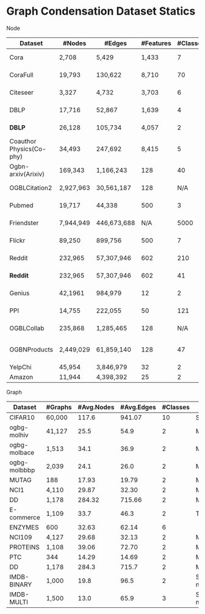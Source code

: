 # Graph Condensation Dataset Statics
Node

| Dataset                  | #Nodes    | #Edges      | #Features | #Classes | Type                          |
| ------------------------ | --------- | ----------- | --------- | -------- | ----------------------------- |
| Cora                     | 2,708     | 5,429       | 1,433     | 7        | Citation network              |
| CoraFull                 | 19,793    | 130,622     | 8,710     | 70       | Citation network              |
| Citeseer                 | 3,327     | 4,732       | 3,703     | 6        | Citation network              |
| DBLP                     | 17,716    | 52,867      | 1,639     | 4        | Citation network              |
| **DBLP**                 | 26,128    | 105,734     | 4,057     | 2        | Citation network              |
| Coauthor Physics(Co-phy) | 34,493    | 247,692     | 8,415     | 5        | Citation network              |
| Ogbn-arxiv(Arixiv)       | 169,343   | 1,166,243   | 128       | 40       | Citation network              |
| OGBLCitation2            | 2,927,963 | 30,561,187  | 128       | N/A      | Citation network              |
| Pubmed                   | 19,717    | 44,338      | 500       | 3        | Citation network              |
| Friendster               | 7,944,949 | 446,673,688 | N/A       | 5000     | Social network                |
| Flickr                   | 89,250    | 899,756     | 500       | 7        | Social network                |
| Reddit                   | 232,965   | 57,307,946  | 602       | 210      | Social network                |
| **Reddit**               | 232,965   | 57,307,946  | 602       | 41       | Social network                |
| Genius                   | 42,1961   | 984,979     | 12        | 2        | Social network                |
| PPI                      | 14,755    | 222,055     | 50        | 121      | Biology network               |
| OGBLCollab               | 235,868   | 1,285,465   | 128       | N/A      | Collaboration network         |
| OGBNProducts             | 2,449,029 | 61,859,140  | 128       | 47       | Product co-purchasing network |
| YelpChi                  | 45,954    | 3,846,979   | 32        | 2        |                               |
| Amazon                   | 11,944    | 4,398,392   | 25        | 2        |                               |

Graph

| Dataset      | #Graphs | #Avg.Nodes | #Avg.Edges | #Classes | Type           |
| ------------ | ------- | ---------- | ---------- | -------- | -------------- |
| CIFAR10      | 60,000  | 117.6      | 941.07     | 10       | Superpixel     |
| ogbg-molhiv  | 41,127  | 25.5       | 54.9       | 2        | Molecule       |
| ogbg-molbace | 1,513   | 34.1       | 36.9       | 2        | Molecule       |
| ogbg-molbbbp | 2,039   | 24.1       | 26.0       | 2        | Molecule       |
| MUTAG        | 188     | 17.93      | 19.79      | 2        | Molecule       |
| NCI1         | 4,110   | 29.87      | 32.30      | 2        | Molecule       |
| DD           | 1,178   | 284.32     | 715.66     | 2        | Molecule       |
| E-commerce   | 1,109   | 33.7       | 46.3       | 2        | Transaction    |
| ENZYMES      | 600     | 32.63      | 62.14      | 6        |                |
| NCI109       | 4,127   | 29.68      | 32.13      | 2        | Molecule       |
| PROTEINS     | 1,108   | 39.06      | 72.70      | 2        | Molecule       |
| PTC          | 344     | 14.29      | 14.69      | 2        | Molecule       |
| DD           | 1,178   | 284.3      | 715.7      | 2        | Molecule       |
| IMDB-BINARY  | 1,000   | 19.8       | 96.5       | 2        | Social network |
| IMDB-MULTI   | 1,500   | 13.0       | 65.9       | 3        | Social network |
